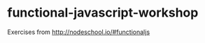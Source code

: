 functional-javascript-workshop
==============================

Exercises from http://nodeschool.io/#functionaljs
